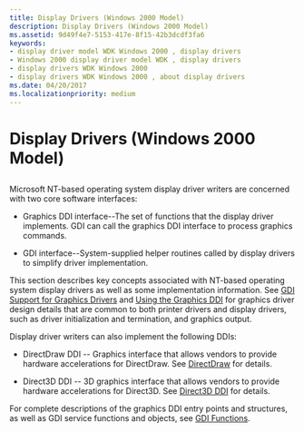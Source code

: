 ```yaml
---
title: Display Drivers (Windows 2000 Model)
description: Display Drivers (Windows 2000 Model)
ms.assetid: 9d49f4e7-5153-417e-8f15-42b3dcdf3fa6
keywords:
- display driver model WDK Windows 2000 , display drivers
- Windows 2000 display driver model WDK , display drivers
- display drivers WDK Windows 2000
- display drivers WDK Windows 2000 , about display drivers
ms.date: 04/20/2017
ms.localizationpriority: medium
---
```


# Display Drivers (Windows 2000 Model)


## <span id="ddk_display_drivers_windows_2000_model__gg"></span><span id="DDK_DISPLAY_DRIVERS_WINDOWS_2000_MODEL__GG"></span>


Microsoft NT-based operating system display driver writers are concerned with two core software interfaces:

-   Graphics DDI interface--The set of functions that the display driver implements. GDI can call the graphics DDI interface to process graphics commands.

-   GDI interface--System-supplied helper routines called by display drivers to simplify driver implementation.

This section describes key concepts associated with NT-based operating system display drivers as well as some implementation information. See [GDI Support for Graphics Drivers](gdi-support-for-graphics-drivers.md) and [Using the Graphics DDI](using-the-graphics-ddi.md) for graphics driver design details that are common to both printer drivers and display drivers, such as driver initialization and termination, and graphics output.

Display driver writers can also implement the following DDIs:

-   DirectDraw DDI -- Graphics interface that allows vendors to provide hardware accelerations for DirectDraw. See [DirectDraw](directdraw.md) for details.

-   Direct3D DDI -- 3D graphics interface that allows vendors to provide hardware accelerations for Direct3D. See [Direct3D DDI](direct3d.md) for details.

For complete descriptions of the graphics DDI entry points and structures, as well as GDI service functions and objects, see [GDI Functions](/windows-hardware/drivers/ddi/index).

 

